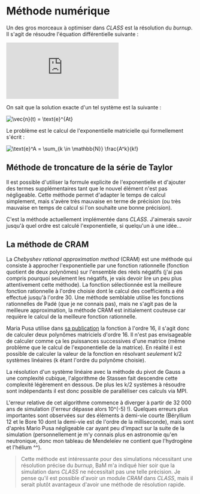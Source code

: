 # Méthode numérique

Un des gros morceaux à optimiser dans *CLASS* est la résolution du *burnup*. Il s'agit de résoudre l'équation différentielle suivante :

![\vec{n}'(t) = A \cdot \vec{n}(t)](http://www.sciweavers.org/tex2img.php?eq=%5Cvec%7Bn%7D%27%28t%29%20%3D%20A%20%5Ccdot%20%5Cvec%7Bn%7D%28t%29&bc=Transparent&fc=Black&fs=18&ff=mathdesign&edit=0&img=png)

On sait que la solution exacte d'un tel système est la suivante :

![\vec{n}(t) = \text{e}^{At}](http://www.sciweavers.org/tex2img.php?eq=\vec{n}%28t%29%20%3D%20\text{e}^{At}&bc=Transparent&fc=Black&fs=18&ff=mathdesign&edit=0&img=png)

Le problème est le calcul de l'exponentielle matricielle qui formellement s'écrit :

![\text{e}^A = \sum_{k \in \mathbb{N}} \frac{A^k}{k!}](http://www.sciweavers.org/tex2img.php?eq=\text{e}^A%20%3D%20\sum_{k%20\in%20\mathbb{N}}%20\frac{A^k}{k!}&bc=Transparent&fc=Black&fs=18&ff=mathdesign&edit=0&img=png)

## Méthode de troncature de la série de Taylor

Il est possible d'utiliser la formule explicite de l'exponentielle et d'ajouter des termes supplémentaires tant que le nouvel élément n'est pas négligeable. Cette méthode permet d'adapter le temps de calcul simplement, mais s'avère très mauvaise en terme de précision (ou très mauvaise en temps de calcul si l'on souhaite une bonne précision).

C'est la méthode actuellement implémentée dans *CLASS*. J'aimerais savoir jusqu'à quel ordre est calculé l'exponentielle, si quelqu'un à une idée...


## La méthode de CRAM

La *Chebyshev rational approximation method* (CRAM) est une méthode qui consiste à approcher l'exponentielle par une fonction rationnelle (fonction quotient de deux polynômes) sur l'ensemble des réels négatifs (j'ai pas compris pourquoi seulement les négatifs, je vais devoir lire un peu plus attentivement cette méthode). La fonction sélectionnée est la meilleure fonction rationnelle à l'ordre choisie dont le calcul des coefficients a été effectué jusqu'à l'ordre 30. Une méthode semblable utilise les fonctions rationnelles de Padé (que je ne connais pas), mais ne s'agit pas de la meilleure approximation, la méthode CRAM est initialement couteuse car requière le calcul de la meilleure fonction rationnelle.

Maria Pusa utilise dans [sa publication](http://montecarlo.vtt.fi/download/S32.pdf) la fonction à l'ordre 16, il s'agit donc de calculer deux polynômes matriciels d'ordre 16. Il n'est pas envisageable de calculer comme ça les puissances successives d'une matrice (même problème que le calcul de l'exponentielle de la matrice). En réalité il est possible de calculer la valeur de la fonction en résolvant *seulement* k/2 systèmes linéaires (k étant l'ordre du polynôme choisie).

La résolution d'un système linéaire avec la méthode du pivot de Gauss a une complexité cubique, l'algorithme de Stassen fait descendre cette complexité légèrement en dessous. De plus les k/2 systèmes à résoudre sont indépendants il est donc possible de paralléliser ces calculs via MPI.

L'erreur relative de cet algorithme commence à diverger à partir de 32 000 ans de simulation (l'erreur dépasse alors 10^(-5) !). Quelques erreurs plus importantes sont observées sur des éléments à demi-vie courte (Béryllium 12 et le Bore 10 dont la demi-vie est de l'ordre de la milliseconde), mais sont d'après Mario Pusa négligeable car ayant peu d'impact sur la suite de la simulation (personnellement je m'y connais plus en astronomie qu'en neutronique, donc mon tableau de Mendeleïev ne contient que l'hydrogène et l'hélium ^^).

> Cette méthode est intéressante pour des simulations nécessitant une résolution précise du *burnup*, BaM m'a indiqué hier soir que la simulation dans *CLASS* ne nécessitait pas une telle précision. Je pense qu'il est possible d'avoir un module *CRAM* dans *CLASS*, mais il serait plutôt avantageux d'avoir une méthode de résolution rapide.

